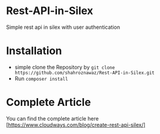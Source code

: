 # Rest-API-in-Silex
Simple rest api in silex with user authentication

# Installation
* simple clone the Repository by `git clone https://github.com/shahroznawaz/Rest-API-in-Silex.git`
* Run `composer install` 

# Complete Article
You can find the complete article here [https://www.cloudways.com/blog/create-rest-api-silex/]

